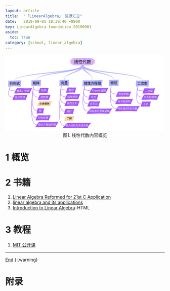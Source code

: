 ```yaml
---
layout: article
title:  "「LinearAlgebra」 资源汇总"
date:   2019-09-01 18:30:40 +0800
key: LinearAlgebra-foundation-20190901
aside:
  toc: true
category: [school, linear_algebra]
---
```

<span id='head'></span>

<!--more-->



<center class="half">
  <img src="/assets/images/linear_algebra/foundation/linear_algebra.png"/>图1. 线性代数内容概览
</center>

# 1 概览

# 2 书籍
1. [Linear Algebra Reformed for 21st C Application](http://www.maths.adelaide.edu.au/anthony.roberts/larxxia.php)    
1. [linear algebra and its applications](http://facultymember.iaukhsh.ac.ir/images/Uploaded_files/[Strang_G.]_Linear_algebra_and_its_applications(4)[5881001].PDF)   
1. [Introduction to Linear Algebra](http://math.mit.edu/~gs/linearalgebra/)-HTML    


# 3 教程
1. [MIT 公开课](http://open.163.com/special/opencourse/daishu.html)      


-------------------  
[End](#head)
{:.warning}  


# 附录
